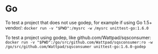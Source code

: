 # Go

To test a project that does not use godep, for example if using Go 1.5+ vendor/:
`docker run -v "$PWD":/mysrc -w /mysrc unittest-go:1.6.0`

To test a project using godep, like github.com/Wattpad/sqsconsumer:
`docker run -v "$PWD":/go/src/github.com/Wattpad/sqsconsumer:ro -w /go/src/github.com/Wattpad/sqsconsumer unittest-go:1.6.0-godep`

